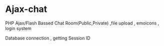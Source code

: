 # Ajax-chat
PHP Ajax/Flash Bassed Chat Room(Public,Private) ,file upload , emoicons , login system

Database connection , getting Session ID 

